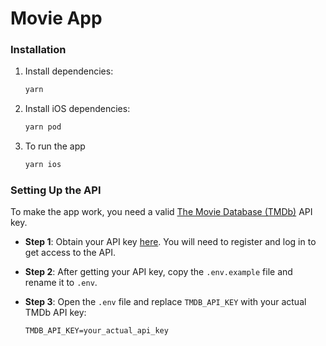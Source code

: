 # Movie App

### Installation

1. Install dependencies:
    ```bash
    yarn
    ```

2. Install iOS dependencies:
    ```bash
    yarn pod
    ```

3. To run the app 
    ```bash
    yarn ios
    ```


### Setting Up the API

To make the app work, you need a valid [The Movie Database (TMDb)](https://www.themoviedb.org/) API key.

- **Step 1**: Obtain your API key [here](https://www.themoviedb.org/settings/api). You will need to register and log in to get access to the API.

- **Step 2**: After getting your API key, copy the `.env.example` file and rename it to `.env`.

- **Step 3**: Open the `.env` file and replace `TMDB_API_KEY` with your actual TMDb API key:
    ```
    TMDB_API_KEY=your_actual_api_key
    ```

